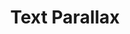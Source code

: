 ---
title: "Text Parallax"
description: "Parallax effect on text based on scroll interactions"
creator: "christphralden"
versions:
  - framework: "react"
    lang: "typescript"
    description: "Implementation in Astro with TypeScript."
    component: "text-parallax"
    content:
      - type: "header"
        value: "Implementation"
      - type: "description"
        value: "Component for the Text Parallax."
      - type: "code"
        filename: "text-parallax.tsx"
        lang: "typescript"
        value: |
          import {useEffect, useRef} from 'react';
          import {cn} from '@core/lib/utils';
          import {textParallaxScroll} from '@core/lib/animations';

          interface ParallaxArgs{
              text: string,
              direction?: string
          }

          const TextContent:ParallaxArgs[] = [
              {
                  text: "You are just as likely to solve a problem by being unconventional and determined as by being brilliant.",
                  direction: "-10%"
              },
              {
                  text: "You are just as likely to solve a problem by being unconventional and determined as by being brilliant.",
                  direction: "15%"
              },
              {
                  text: "You are just as likely to solve a problem by being unconventional and determined as by being brilliant.",
                  direction: "-20%"
              },
          ]

          export const TextParallax = ({
              className
          }:{
              className?: string
          }) => {
            const triggerRef = useRef<HTMLDivElement>(null);
            const paragraphRefs = useRef<(HTMLElement | null)[]>([]);

            useEffect(() => {
              const trigger = triggerRef.current;

              if (trigger && paragraphRefs.current.length > 0) {
                paragraphRefs.current.forEach((paragraph) => {
                  if (!paragraph) return; 
                  const direction = paragraph.dataset.direction;
                  textParallaxScroll({
                    select: paragraph,
                    direction: direction,
                    trigger: trigger,
                    start: '0'
                  });
                });
              }
            }, []); 

            return (
              <div
                id="trigger"
                ref={triggerRef} 
                className={cn('text-nowrap w-full py-20 overflow-hidden flex justify-center items-center flex-col gap-2 uppercase', className)}
              >
                {TextContent.map((content, index)=>{
                  return(
                    <p
                    key={index}
                    className="text-5xl"
                    ref={(el) => (paragraphRefs.current[index] = el)}
                    data-direction={content.direction}
                    >
                      {content.text}
                    </p>
                  )
                })}
                      
              </div>
            );
          };

      - type: "header"
        value: "Install GSAP into your project."
      - type: "description"
        value: "GSAP is a lightweight animation library that will help animating things easier.<br/>Run this command in the terminal with your package manager of choice to install GSAP, npm will be used as an example."
      - type: "code"
        filename: "install-gsap"
        lang: "text"
        value: |
          npm i gsap


      - type: "header"
        value: "Update astro.config.mjs."
      - type: "description"
        value: "Update astro.config.mjs as GSAP RegisterPlugin might break imports if you're using astro on top"
      - type: "code"
        filename: "astro.config.mjs"
        lang: "javascript"
        value: |
          // astro.config.mjs
          import { defineConfig } from 'astro/config';
          import tailwind from '@astrojs/tailwind';
          import react from '@astrojs/react';

          export default defineConfig({
            integrations: [tailwind(), react()],

            vite: {
              ssr: {
                noExternal: ['gsap'], 
              },
            },
          });


      - type: "header"
        value: "Copy and paste the following code into your project."
      - type: "description"
        value: "A provider to easily initilize plugins beforehand for GSAP"
      - type: "code"
        filename: "animations/gsap.js"
        lang: "javascript"
        value: |
          import gsap from 'gsap';
          import ScrollTrigger from 'gsap/ScrollTrigger';

          class GsapProvider {
              gsap;
              constructor() {
                  gsap.registerPlugin(ScrollTrigger);
                  this.gsap = gsap;
              }
          }

          export const gsapProvider = new GsapProvider();


      - type: "header"
        value: "Copy and paste the following code into your project."
      - type: "description"
        value: "Function that applies the animation using GSAP or you could customize this with vanillajs."
      - type: "code"
        filename: "animations/animations.ts"
        lang: "typescript"
        value: |
          import { gsapProvider } from "./gsap";

          export function textParallaxScroll({
            select,
            trigger,
            direction = "10%",
            start,
            end
          }: {
            select: Element;
            trigger: Element; // trigger to start the animation
            direction?: string;
            start?: string, // starting point of animation
            end?: string // end point of animation
          }) {
            gsapProvider.gsap.to(select, {
              x: direction,
              scrollTrigger: {
                trigger: trigger,
                start: start ?? "top top",
                end: end ?? "bottom top",
                scrub: true,
              },

            });
          }

      - type: "header"
        value: "Update imports."
      - type: "description"
        value: "Change the import paths to match your project."


  - framework: "astro"
    lang: "typescript"
    component: "text-parallax"
    content:
      - type: "header"
        value: "Implementation"
      - type: "description"
        value: "Component for the Text Parallax."
      - type: "code"
        filename: "text-parallax.astro"
        lang: "astro"
        value: |
          ---
          import { cn } from '@core/lib/utils';

          type Props = {
            className?: string;
          };

          const { className } = Astro.props;

          const TextContent = [
            {
              text: "You are just as likely to solve a problem by being unconventional and determined as by being brilliant.",
              direction: "20%",
            },
            {
              text: "You are just as likely to solve a problem by being unconventional and determined as by being brilliant.",
              direction: "-20%",
            },
            {
              text: "You are just as likely to solve a problem by being unconventional and determined as by being brilliant.",
              direction: "25%",
            },
          ];
          ---

          <div
            id="trigger"
            class={cn(
              "text-nowrap h-[75vh] w-full overflow-clip flex justify-center items-center flex-col",
              className
            )}
          >
            {TextContent.map((content) => (
              <p
                data-direction={content.direction}
                class="text-parallax text-5xl"
              >
                {content.text}
              </p>
            ))}
          </div>

          <script>
            import { textParallaxScroll } from '@core/lib/animations';

            document.addEventListener('DOMContentLoaded', function () {
              const selected = document.querySelectorAll('.text-parallax');
              const trigger = document.getElementById('trigger');

              if (selected && trigger) {
                selected.forEach((select) => {
                  if (!(select instanceof HTMLElement)) return;
                  const direction = select.dataset.direction;
                  textParallaxScroll({
                    select: select,
                    direction: direction,
                    trigger: trigger,
                  });
                });
              }
            });
          </script>


      - type: "header"
        value: "Install GSAP into your project."
      - type: "description"
        value: "GSAP is a lightweight animation library that will help animating things easier.<br/>Run this command in the terminal with your package manager of choice to install GSAP, npm will be used as an example."
      - type: "code"
        filename: "install-gsap"
        lang: "text"
        value: |
          npm i gsap


      - type: "header"
        value: "Update astro.config.mjs."
      - type: "description"
        value: "Update astro.config.mjs as GSAP RegisterPlugin might break imports if you're using astro on top"
      - type: "code"
        filename: "astro.config.mjs"
        lang: "javascript"
        value: |
          // astro.config.mjs
          import { defineConfig } from 'astro/config';
          import tailwind from '@astrojs/tailwind';
          import react from '@astrojs/react';

          export default defineConfig({
            integrations: [tailwind(), react()],

            vite: {
              ssr: {
                noExternal: ['gsap'], 
              },
            },
          });


      - type: "header"
        value: "Copy and paste the following code into your project."
      - type: "description"
        value: "A provider to easily initilize plugins beforehand for GSAP"
      - type: "code"
        filename: "animations/gsap.js"
        lang: "javascript"
        value: |
          import gsap from 'gsap';
          import ScrollTrigger from 'gsap/ScrollTrigger';

          class GsapProvider {
              gsap;
              constructor() {
                  gsap.registerPlugin(ScrollTrigger);
                  this.gsap = gsap;
              }
          }

          export const gsapProvider = new GsapProvider();

      - type: "header"
        value: "Copy and paste the following code into your project."
      - type: "description"
        value: "Function that applies the animation using GSAP or you could customize this with vanillajs."
      - type: "code"
        filename: "animations/animations.ts"
        lang: "typescript"
        value: |
          import { gsapProvider } from "./gsap";

          export function textParallaxScroll({
            select,
            trigger,
            direction = "10%",
            start,
            end
          }: {
            select: Element;
            trigger: Element; // trigger to start the animation
            direction?: string;
            start?: string, // starting point of animation
            end?: string // end point of animation
          }) {
            gsapProvider.gsap.to(select, {
              x: direction,
              scrollTrigger: {
                trigger: trigger,
                start: start ?? "top top",
                end: end ?? "bottom top",
                scrub: true,
              },

            });
          }

      - type: "header"
        value: "Update imports."
      - type: "description"
        value: "Change the import paths to match your project."

---